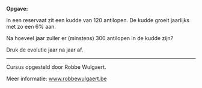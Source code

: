 **Opgave:**

In een reservaat zit een kudde van 120 antilopen. De kudde groeit jaarlijks met zo een 6% aan. 

Na hoeveel jaar zuller er (minstens) 300 antilopen in de kudde zijn? 

Druk de evolutie jaar na jaar af. 



---
Cursus opgesteld door Robbe Wulgaert.

Meer informatie: www.robbewulgaert.be
